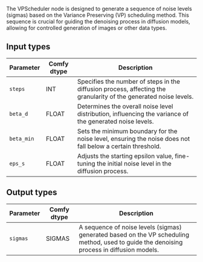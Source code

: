 
The VPScheduler node is designed to generate a sequence of noise levels (sigmas) based on the Variance Preserving (VP) scheduling method. This sequence is crucial for guiding the denoising process in diffusion models, allowing for controlled generation of images or other data types.
## Input types

| Parameter   | Comfy dtype | Description                                                                                                                                      |
|-------------|-------------|--------------------------------------------------------------------------------------------------------------------------------------------------|
| `steps`     | INT         | Specifies the number of steps in the diffusion process, affecting the granularity of the generated noise levels.                              |
| `beta_d`    | FLOAT       | Determines the overall noise level distribution, influencing the variance of the generated noise levels.                                 |
| `beta_min`  | FLOAT       | Sets the minimum boundary for the noise level, ensuring the noise does not fall below a certain threshold.                              |
| `eps_s`     | FLOAT       | Adjusts the starting epsilon value, fine-tuning the initial noise level in the diffusion process.                                    |

## Output types

| Parameter   | Comfy dtype | Description                                                                                   |
|-------------|-------------|-----------------------------------------------------------------------------------------------|
| `sigmas`    | SIGMAS      | A sequence of noise levels (sigmas) generated based on the VP scheduling method, used to guide the denoising process in diffusion models. |